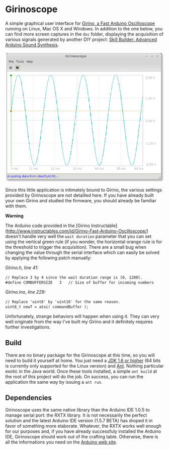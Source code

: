 Girinoscope
===========

A simple graphical user interface for
[Girino, a Fast Arduino Oscilloscope](http://www.instructables.com/id/Girino-Fast-Arduino-Oscilloscope/)
running on Linux, Mac OS X and Windows.
In addition to the one below, you can find more screen captures in the `doc` folder,
displaying the acquisition of various signals generated by another DIY project:
[Skill Builder: Advanced Arduino Sound Synthesis](http://makezine.com/projects/make-35/advanced-arduino-sound-synthesis/).

![Screen capture of a sine signal acquisition](doc/sine_20kHz_a.png "Acquiring sine signal")

Since this little application is intimately bound to Girino,
the various settings provided by Girinoscope are not detailled here.
If you have already built your own Girino and studied the firmware,
you should already be familiar with them.

**Warning**

The Arduino code provided in the [Girino Instructable]
(http://www.instructables.com/id/Girino-Fast-Arduino-Oscilloscope/)
doesn't handle very well the `wait duration` parameter that you can set using the vertical green rule
(if you wonder, the horizontal orange rule is for the threshold to trigger the acquisition).
There are a small bug when changing the value through the serial interface
which can easily be solved by applying the following patch manually:

*Girino.h, line 41:*

	// Replace 3 by 4 since the wait duration range is [0, 1280[.
	#define COMBUFFERSIZE   3   // Size of buffer for incoming numbers

*Girino.ino, line 229:*

	// Replace 'uint8' by 'uint16' for the same reason.
	uint8_t newT = atoi( commandBuffer );

Unfortunately, strange behaviors will happen when using it.
They can very well originate from the way I've built my Girino
and it definitely requires further investigations.

Build
-----

There are no binary package for the Girinoscope at this time, so you will need to build it yourself at home.
You just need a [JDK 1.6 or higher](http://www.oracle.com/technetwork/java/javase/downloads/index.html)
(64 bits is currently only supported for the Linux version)
and [Ant](http://ant.apache.org/bindownload.cgi).
Nothing particular exotic in the Java world.
Once these tools installed, a simple `ant build` at the root of this project will do the job.
On success, you can run the application the same way by issuing a `ant run`.

Dependencies
------------

Girinoscope uses the same native library than the Arduino IDE 1.0.5 to manage serial port: the RXTX library.
It is not necessarily the perfect solution
and the latest Arduino IDE version (1.5.7 BETA) has droped it in favor of something more elaborate.
Whatever, the RXTX works well enough for our purposes and, if you have already successfuly installed the Arduino IDE,
Girinoscope should work out of the crafting table.
Otherwise, there is all the informations you need on the [Arduino web site](http://arduino.cc/en/Guide/HomePage).
